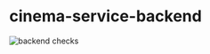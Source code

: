 # cinema-service-backend
![backend checks](https://github.com/aleksandra-midor/cinema-service-backend/workflows/backend%20checks/badge.svg)
